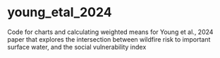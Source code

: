 # young_etal_2024
Code for charts and calculating weighted means for Young et al., 2024 paper that explores the intersection between wildfire risk to important surface water, and the social vulnerability index

